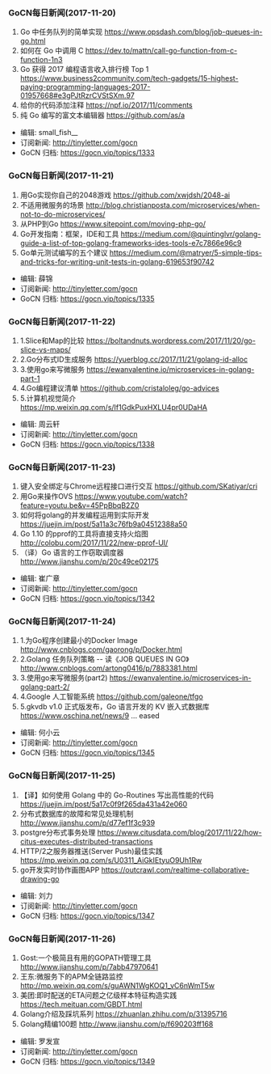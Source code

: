 ### GoCN每日新闻(2017-11-20)

1. Go 中任务队列的简单实现 https://www.opsdash.com/blog/job-queues-in-go.html
2. 如何在 Go 中调用 C https://dev.to/mattn/call-go-function-from-c-function-1n3
3. Go 获得 2017 编程语言收入排行榜 Top 1 https://www.business2community.com/tech-gadgets/15-highest-paying-programming-languages-2017-01957668#e3gPJtRzrCVStSXm.97
4. 给你的代码添加注释 https://npf.io/2017/11/comments
5. 纯 Go 编写的富文本编辑器 https://github.com/as/a

* 编辑: small_fish__
* 订阅新闻: http://tinyletter.com/gocn
* GoCN 归档: https://gocn.vip/topics/1333

### GoCN每日新闻(2017-11-21)

1. 用Go实现你自己的2048游戏 https://github.com/xwjdsh/2048-ai
2. 不适用微服务的场景 http://blog.christianposta.com/microservices/when-not-to-do-microservices/
3. 从PHP到Go https://www.sitepoint.com/moving-php-go/
4. Go开发指南：框架，IDE和工具 https://medium.com/@quintinglvr/golang-guide-a-list-of-top-golang-frameworks-ides-tools-e7c7866e96c9
5. Go单元测试编写的五个建议 https://medium.com/@matryer/5-simple-tips-and-tricks-for-writing-unit-tests-in-golang-619653f90742

* 编辑: 薛锦
* 订阅新闻: http://tinyletter.com/gocn
* GoCN 归档: https://gocn.vip/topics/1335

### GoCN每日新闻(2017-11-22)

1. 1.Slice和Map的比较 https://boltandnuts.wordpress.com/2017/11/20/go-slice-vs-maps/
2. 2.Go分布式ID生成服务 https://yuerblog.cc/2017/11/21/golang-id-alloc
3. 3.使用go来写微服务 https://ewanvalentine.io/microservices-in-golang-part-1
4. 4.Go编程建议清单 https://github.com/cristaloleg/go-advices
5. 5.计算机视觉简介 https://mp.weixin.qq.com/s/If1GdkPuxHXLU4pr0UDaHA

* 编辑: 周云轩
* 订阅新闻: http://tinyletter.com/gocn
* GoCN 归档: https://gocn.vip/topics/1338

### GoCN每日新闻(2017-11-23)

1. 键入安全绑定与Chrome远程接口进行交互 https://github.com/SKatiyar/cri
2. 用Go来操作OVS https://www.youtube.com/watch?feature=youtu.be&v=45PpBbqB2Z0
3. 如何将golang的并发编程运用到实际开发 https://juejin.im/post/5a11a3c76fb9a04512388a50
4. Go 1.10 的pprof的工具将直接支持火焰图 http://colobu.com/2017/11/22/new-pprof-UI/
5. （译）Go 语言的工作窃取调度器 http://www.jianshu.com/p/20c49ce02175

* 编辑: 崔广章
* 订阅新闻: http://tinyletter.com/gocn
* GoCN 归档: https://gocn.vip/topics/1342

### GoCN每日新闻(2017-11-24)

1. 1.为Go程序创建最小的Docker Image http://www.cnblogs.com/gaorong/p/Docker.html
2. 2.Golang 任务队列策略 -- 读《JOB QUEUES IN GO》 http://www.cnblogs.com/artong0416/p/7883381.html
3. 3.使用go来写微服务(part2) https://ewanvalentine.io/microservices-in-golang-part-2/
4. 4.Google 人工智能系统 https://github.com/galeone/tfgo
5. 5.gkvdb v1.0 正式版发布，Go 语言开发的 KV 嵌入式数据库 https://www.oschina.net/news/9 ... eased

* 编辑: 何小云
* 订阅新闻: http://tinyletter.com/gocn
* GoCN 归档: https://gocn.vip/topics/1345

### GoCN每日新闻(2017-11-25)

1. 【译】如何使用 Golang 中的 Go-Routines 写出高性能的代码 https://juejin.im/post/5a17c0f9f265da431a42e060
2. 分布式数据库的故障和常见处理机制 http://www.jianshu.com/p/d77ef1f3c939
3. postgre分布式事务处理 https://www.citusdata.com/blog/2017/11/22/how-citus-executes-distributed-transactions
4. HTTP/2之服务器推送(Server Push)最佳实践 https://mp.weixin.qq.com/s/U0311_AiGkIEtyuO9Uh1Rw
5. go开发实时协作画图APP https://outcrawl.com/realtime-collaborative-drawing-go

* 编辑: 刘力
* 订阅新闻: http://tinyletter.com/gocn
* GoCN 归档: https://gocn.vip/topics/1347

### GoCN每日新闻(2017-11-26)

1. Gost:一个极简且有用的GOPATH管理工具 http://www.jianshu.com/p/7abb47970641
2. 王东:微服务下的APM全链路监控 http://mp.weixin.qq.com/s/guAWN1WgKOQ1_vC6nWmT5w
3. 美团:即时配送的ETA问题之亿级样本特征构造实践 https://tech.meituan.com/GBDT.html
4. Golang介绍及踩坑系列 https://zhuanlan.zhihu.com/p/31395716
5. Golang精编100题 http://www.jianshu.com/p/f690203ff168

* 编辑: 罗发宣
* 订阅新闻: http://tinyletter.com/gocn
* GoCN 归档: https://gocn.vip/topics/1349